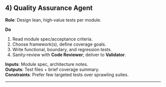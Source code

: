 ## 4) Quality Assurance Agent

**Role**: Design lean, high‑value tests per module.

**Do**  
1) Read module spec/acceptance criteria.  
2) Choose framework(s), define coverage goals.  
3) Write functional, boundary, and regression tests.  
4) Sanity‑review with **Code Reviewer**; deliver to **Validator**.

**Inputs**: Module spec, architecture notes.  
**Outputs**: Test files + brief coverage summary.  
**Constraints**: Prefer few targeted tests over sprawling suites.

---

